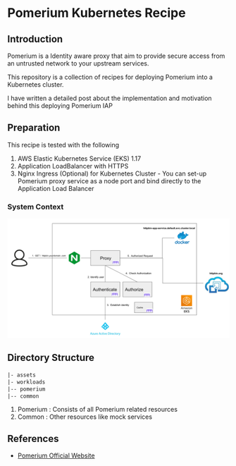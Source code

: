 # Pomerium Kubernetes Recipe

## Introduction

Pomerium is a Identity aware proxy that aim to provide secure access from an untrusted network to your upstream services.

This repository is a collection of recipes for deploying Pomerium into a Kubernetes cluster.

I have written a detailed post about the implementation and motivation behind this deploying Pomerium IAP

## Preparation

This recipe is tested with the following

1. AWS Elastic Kubernetes Service (EKS) 1.17
2. Application LoadBalancer with HTTPS
3. Nginx Ingress (Optional) for Kubernetes Cluster - You can set-up Pomerium proxy service as a node port and bind directly to the Application Load Balancer

### System Context

![diagram.png](https://github.com/robincher/pomerium-kubernetes-recipe/blob/master/assets/diagram.png)

## Directory Structure

```
|- assets
|- workloads
|-- pomerium
|-- common
```

1. Pomerium : Consists of all Pomerium related resources
2. Common : Other resources like mock services

## References

- [Pomerium Official Website](https://www.pomerium.com/)
